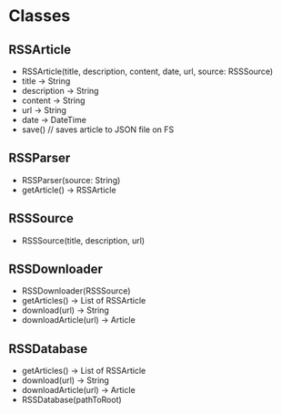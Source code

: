 
Classes
==========================

RSSArticle
------------------

  * RSSArticle(title, description, content, date, url, source: RSSSource)
  * title -> String
  * description -> String
  * content -> String
  * url -> String
  * date -> DateTime
  * save() // saves article to JSON file on FS




RSSParser
----------------

  * RSSParser(source: String)
  * getArticle() -> RSSArticle


RSSSource
---------------

  * RSSSource(title, description, url)

RSSDownloader
-------------

  * RSSDownloader(RSSSource)
  * getArticles() -> List of RSSArticle
  * download(url) -> String 
  * downloadArticle(url) -> Article

RSSDatabase
----------

  * getArticles() -> List of RSSArticle
  * download(url) -> String 
  * downloadArticle(url) -> Article
  * RSSDatabase(pathToRoot)

